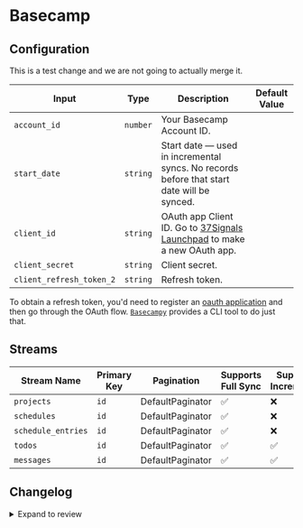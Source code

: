# Basecamp

## Configuration

This is a test change and we are not going to actually merge it.

| Input                    | Type     | Description                                                                                                             | Default Value |
| ------------------------ | -------- | ----------------------------------------------------------------------------------------------------------------------- | ------------- |
| `account_id`             | `number` | Your Basecamp Account ID.                                                                                               |               |
| `start_date`             | `string` | Start date — used in incremental syncs. No records before that start date will be synced.                               |               |
| `client_id`              | `string` | OAuth app Client ID. Go to [37Signals Launchpad](https://launchpad.37signals.com/integrations) to make a new OAuth app. |               |
| `client_secret`          | `string` | Client secret.                                                                                                          |               |
| `client_refresh_token_2` | `string` | Refresh token.                                                                                                          |               |

To obtain a refresh token, you'd need to register an [oauth application](https://launchpad.37signals.com/integrations) and then go through the OAuth flow. [`Basecampy`](https://github.com/phistrom/basecampy3) provides a CLI tool to do just that.

## Streams

| Stream Name        | Primary Key | Pagination       | Supports Full Sync | Supports Incremental |
| ------------------ | ----------- | ---------------- | ------------------ | -------------------- |
| `projects`         | `id`        | DefaultPaginator | ✅                 | ❌                   |
| `schedules`        | `id`        | DefaultPaginator | ✅                 | ❌                   |
| `schedule_entries` | `id`        | DefaultPaginator | ✅                 | ❌                   |
| `todos`            | `id`        | DefaultPaginator | ✅                 | ✅                   |
| `messages`         | `id`        | DefaultPaginator | ✅                 | ✅                   |

## Changelog

<details>
  <summary>Expand to review</summary>

| Version | Date | Pull Request | Subject |
|---------|------|--------------|---------|
| 0.0.2 | 2024-09-29 | [46253](https://github.com/airbytehq/airbyte/pull/46253) | Natik is testing things |
| 0.0.1 | 2024-08-12 | | Initial release by natikgadzhi via Connector Builder |

</details>
